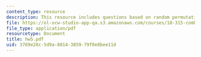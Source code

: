 ```yaml
---
content_type: resource
description: This resource includes questions based on random permutations.
file: https://ol-ocw-studio-app-qa.s3.amazonaws.com/courses/18-315-combinatorial-theory-introduction-to-graph-theory-extremal-and-enumerative-combinatorics-spring-2005/3769e28c5d9a8814385979f0e8bee11d_hw5.pdf
file_type: application/pdf
resourcetype: Document
title: hw5.pdf
uid: 3769e28c-5d9a-8814-3859-79f0e8bee11d
---
```

